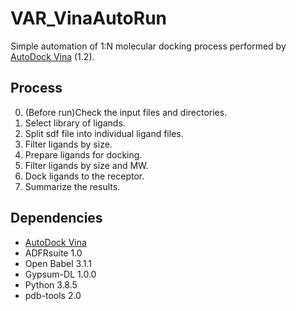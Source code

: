 # VAR_VinaAutoRun
Simple automation of 1:N molecular docking process performed by [AutoDock Vina](https://vina.scripps.edu/) (1.2).

## Process
0. (Before run)Check the input files and directories.
1. Select library of ligands.
2. Split sdf file into individual ligand files.
3. Filter ligands by size.
4. Prepare ligands for docking.
5. Filter ligands by size and MW.
6. Dock ligands to the receptor.
7. Summarize the results.

## Dependencies
- [AutoDock Vina](https://vina.scripps.edu/)
- ADFRsuite 1.0
- Open Babel 3.1.1
- Gypsum-DL 1.0.0
- Python 3.8.5
- pdb-tools 2.0